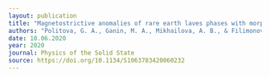 ```yaml
---
layout: publication
title: "Magnetostrictive anomalies of rare earth laves phases with morphotropic phase transition"
authors: "Politova, G. A., Ganin, M. A., Mikhailova, A. B., & Filimonov, A. V."
date: 10.06.2020
year: 2020
journal: Physics of the Solid State
source: https://doi.org/10.1134/S1063783420060232
---
```

